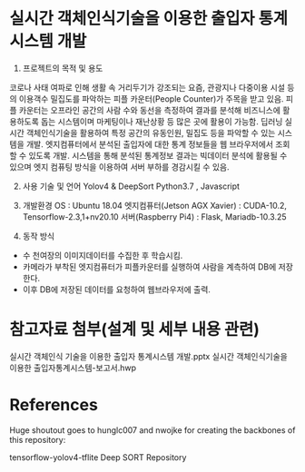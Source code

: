 # 실시간 객체인식기술을 이용한 출입자 통계시스템 개발
1. 프로젝트의 목적 및 용도

코로나 사태 여파로 인해 생활 속 거리두기가 강조되는 요즘, 관광지나 다중이용 시설 등의 이용객수 밀집도를 파악하는 피플 카운터(People Counter)가 주목을 받고 있음.
피플 카운터는 오프라인 공간의 사람 수와 동선을 측정하여 결과를 분석해 비즈니스에 활용하도록 돕는 시스템이며 마케팅이나 재난상황 등 많은 곳에 활용이 가능함.
딥러닝 실시간 객체인식기술을 활용하여 특정 공간의 유동인원, 밀집도 등을 파악할 수 있는 시스템을 개발.
엣지컴퓨터에서 분석된 출입자에 대한 통계 정보들을 웹 브라우저에서 조회할 수 있도록 개발.
시스템을 통해 분석된 통계정보 결과는 빅데이터 분석에 활용될 수 있으며 엣지 컴퓨팅 방식을 이용하여 서버 부하를 경감시킬 수 있음.

2. 사용 기술 및 언어
Yolov4 & DeepSort
Python3.7 , Javascript

3. 개발환경
OS : Ubuntu 18.04
엣지컴퓨터(Jetson AGX Xavier) : CUDA-10.2, Tensorflow-2.3,1+nv20.10
서버(Raspberry Pi4) : Flask, Mariadb-10.3.25
4. 동작 방식

- 수 천여장의 이미지데이터를 수집한 후 학습시킴.
- 카메라가 부착된 엣지컴퓨터가 피플카운터를 실행하여 사람을 계측하여 DB에 저장한다. 
- 이후 DB에 저장된 데이터를 요청하여 웹브라우저에 출력.

# 참고자료 첨부(설계 및 세부 내용 관련)
실시간 객체인식 기술을 이용한 출입자 통계시스템 개발.pptx
실시간 객체인식기술을 이용한 출입자통계시스템-보고서.hwp

# References

Huge shoutout goes to hunglc007 and nwojke for creating the backbones of this repository:

tensorflow-yolov4-tflite
Deep SORT Repository
